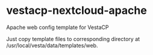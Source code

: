 # vestacp-nextcloud-apache
Apache web config template for VestaCP

Just copy template files to corresponding directory at /usr/local/vesta/data/templates/web.
